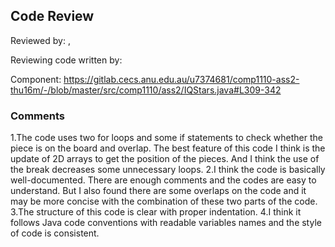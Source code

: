 ## Code Review

Reviewed by: <Zhu Jiayong>, <u7374681>

Reviewing code written by: <Zichen Zhang> <u7376167>

Component: <https://gitlab.cecs.anu.edu.au/u7374681/comp1110-ass2-thu16m/-/blob/master/src/comp1110/ass2/IQStars.java#L309-342>

### Comments 
1.The code uses two for loops and some if statements to check whether the piece is on the board and overlap.
The best feature of this code I think is the update of 2D arrays to get the position of the pieces. And I think 
the use of the break decreases some unnecessary loops.
2.I think the code is basically well-documented. There are enough comments and the codes are easy to understand. 
But I also found there are some overlaps on the code and it may be more concise with the combination of these 
two parts of the code.
3.The structure of this code is clear with proper indentation.
4.I think it follows Java code conventions with readable variables names and the style of code is consistent.



